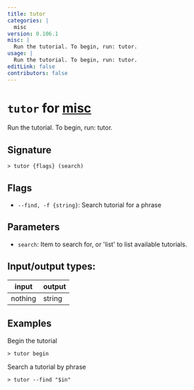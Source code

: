 ```yaml
---
title: tutor
categories: |
  misc
version: 0.106.1
misc: |
  Run the tutorial. To begin, run: tutor.
usage: |
  Run the tutorial. To begin, run: tutor.
editLink: false
contributors: false
---
```

<!-- This file is automatically generated. Please edit the command in https://github.com/nushell/nushell instead. -->

# `tutor` for [misc](/commands/categories/misc.md)

<div class='command-title'>Run the tutorial. To begin, run: tutor.</div>

## Signature

```> tutor {flags} (search)```

## Flags

 -  `--find, -f {string}`: Search tutorial for a phrase

## Parameters

 -  `search`: Item to search for, or 'list' to list available tutorials.


## Input/output types:

| input   | output |
| ------- | ------ |
| nothing | string |
## Examples

Begin the tutorial
```nu
> tutor begin

```

Search a tutorial by phrase
```nu
> tutor --find "$in"

```
